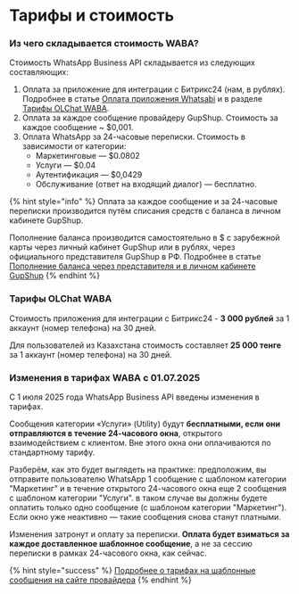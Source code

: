 # Тарифы и стоимость

### Из чего складывается стоимость WABA?

Стоимость WhatsApp Business API складывается из следующих составляющих:

1. Оплата за приложение для интеграции с Битрикс24 (нам, в рублях). Подробнее в статье [Оплата приложения Whatsabi](https://waba.docs.olchat.io/tarify-prilozheniya/oplata-prilozheniya-whatsabi) и в разделе [Тарифы OLChat WABA](./#tarify-olchat-waba).
2. Оплата за каждое сообщение провайдеру GupShup. Стоимость за каждое сообщение \~ $0,001.
3. Оплата WhatsApp за 24-часовые переписки. Стоимость в зависимости от категории:
   * Маркетинговые — $0.0802
   * Услуги — $0.04
   * Аутентификация — $0,0429
   * Обслуживание (ответ на входящий диалог) — бесплатно.

{% hint style="info" %}
Оплата за каждое сообщение и за 24-часовые переписки производится путём списания средств с баланса в личном кабинете GupShup.

Пополнение баланса производится самостоятельно в $ с зарубежной карты через личный кабинет GupShup или в рублях, через официального представителя GupShup в РФ. Подробнее в статье [Пополнение баланса через представителя и в личном кабинете GupShup](https://waba.docs.olchat.io/tarify-prilozheniya/popolnenie-balansa-cherez-predstavitelya-i-v-lichnom-kabinete-gupshup)
{% endhint %}

### **Тарифы OLChat WABA**

Стоимость приложения для интеграции с Битрикс24 - **3 000 рублей** за 1 аккаунт (номер телефона) на 30 дней.

Для пользователей из Казахстана стоимость составляет **25 000 тенге** за 1 аккаунт (номер телефона) на 30 дней.

### Изменения в тарифах WABA c 01.07.2025

С 1 июля 2025 года WhatsApp Business API введены изменения в тарифах.

Сообщения категории «Услуги» (Utility) будут **бесплатными, если они отправляются в течение 24-часового окна**, открытого взаимодействием с клиентом. Вне этого окна они оплачиваются по стандартному тарифу.

Разберём, как это будет выглядеть на практике: предположим, вы отправите пользователю WhatsApp 1 сообщение с шаблоном категории "Маркетинг" и в течение открытого 24-часового окна еще 2 сообщения с шаблоном категории "Услуги". в таком случае вы должны будете оплатить только одно сообщение (с шаблоном категории "Маркетинг"). Если окно уже неактивно — такие сообщения снова станут платными.

Изменения затронут и оплату за переписки. **Оплата будет взиматься за каждое доставленное шаблонное сообщение**, а не за сессию переписки в рамках 24-часового окна, как сейчас.

{% hint style="success" %}
[Подробнее о тарифах на шаблонные сообщения на сайте провайдера](https://developers.facebook.com/docs/whatsapp/pricing/updates-to-pricing/?translation\&amp;locale)
{% endhint %}
